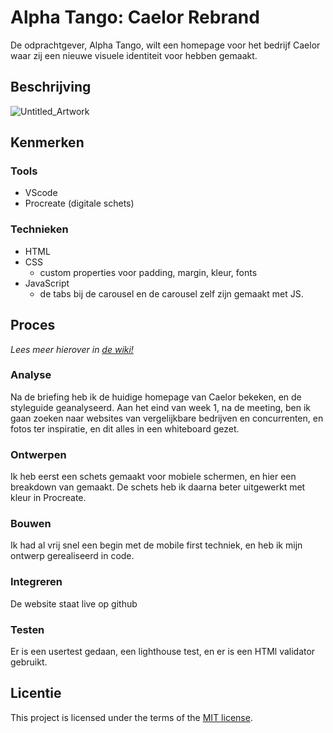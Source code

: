 # Alpha Tango: Caelor Rebrand
<!-- Geef je project een titel en schrijf in één zin wat het is -->
De odprachtgever, Alpha Tango, wilt een homepage voor het bedrijf Caelor waar zij een nieuwe visuele identiteit voor hebben gemaakt.

## Beschrijving
<!-- In de Beschrijving staat hoe je project er uit ziet, hoe het werkt en wat je er mee kan. -->
<!-- Voeg een mooie poster visual toe 📸 -->



![Untitled_Artwork](https://github.com/lisagjh/the-startup/assets/131701505/db6d7da2-51f9-4fa8-a60c-f86413244c18)

<!-- Voeg een link toe naar Github Pages 🌐-->

## Kenmerken
<!-- Bij Kenmerken staat welke technieken zijn gebruikt en hoe. Wat is de HTML structuur? Wat zijn de belangrijkste dingen in CSS? Wat is er met JS gedaan en hoe? -->

### Tools
* VScode
* Procreate (digitale schets)

### Technieken
* HTML
* CSS
  * custom properties voor padding, margin, kleur, fonts
* JavaScript
  * de tabs bij de carousel en de carousel zelf zijn gemaakt met JS.


## Proces
_Lees meer hierover in [de wiki!](https://github.com/lisagjh/the-startup/wiki#dlc)_

### Analyse
Na de briefing heb ik de huidige homepage van Caelor bekeken, en de styleguide geanalyseerd. Aan het eind van week 1, na de meeting, ben ik gaan zoeken naar websites van vergelijkbare bedrijven en concurrenten, en fotos ter inspiratie, en dit alles in een whiteboard gezet.

### Ontwerpen
Ik heb eerst een schets gemaakt voor mobiele schermen, en hier een breakdown van gemaakt. De schets heb ik daarna beter uitgewerkt met kleur in Procreate. 

### Bouwen
Ik had al vrij snel een begin met de mobile first techniek, en heb ik mijn ontwerp gerealiseerd in code.

### Integreren
De website staat live op github

### Testen
Er is een usertest gedaan, een lighthouse test, en er is een HTMl validator gebruikt.

## Licentie
This project is licensed under the terms of the [MIT license](./LICENSE).

